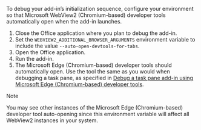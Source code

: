 
To debug your add-in’s initialization sequence, configure your environment so that Microsoft WebView2 (Chromium-based) developer tools automatically open when the add-in launches.

1. Close the Office application where you plan to debug the add-in.
1. Set the `WEBVIEW2_ADDITIONAL_BROWSER_ARGUMENTS` environment variable to include the value `--auto-open-devtools-for-tabs`.
1. Open the Office application.
1. Run the add-in.
1. The Microsoft Edge (Chromium-based) developer tools should automatically open. Use the tool the same as you would when debugging a task pane, as specified in [Debug a task pane add-in using Microsoft Edge (Chromium-based) developer tools](../testing/debug-add-ins-using-devtools-edge-chromium.md#debug-a-task-pane-add-in-using-microsoft-edge-chromium-based-developer-tools).

 > [!NOTE]
 > You may see other instances of the Microsoft Edge (Chromium-based) developer tool auto-opening since this environment variable will affect all WebView2 instances in your system.
